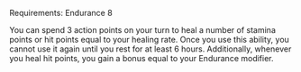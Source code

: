 
Requirements: Endurance 8

You can spend 3 action points on your turn to heal a number of stamina points or hit points equal to your healing rate. Once you use this ability, you cannot use it again until you rest for at least 6 hours. Additionally, whenever you heal hit points, you gain a bonus equal to your Endurance modifier.